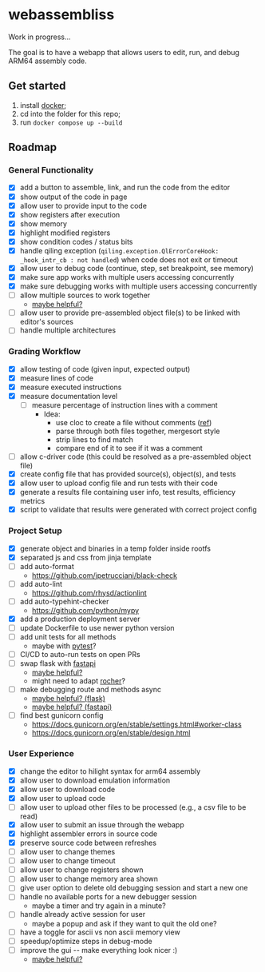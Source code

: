 # webassembliss

Work in progress...

The goal is to have a webapp that allows users to edit, run, and debug ARM64 assembly code.

## Get started
1. install [docker](https://www.docker.com/get-started/);
2. cd into the folder for this repo;
3. run `docker compose up --build`

## Roadmap

### General Functionality
- [x] add a button to assemble, link, and run the code from the editor
- [x] show output of the code in page
- [x] allow user to provide input to the code
- [x] show registers after execution
- [x] show memory
- [x] highlight modified registers
- [x] show condition codes / status bits
- [x] handle qiling exception (`qiling.exception.QlErrorCoreHook: _hook_intr_cb : not handled`) when code does not exit or timeout 
- [x] allow user to debug code (continue, step, set breakpoint, see memory)
- [x] make sure app works with multiple users accessing concurrently
- [x] make sure debugging works with multiple users accessing concurrently
- [ ] allow multiple sources to work together
	- [maybe helpful?](https://github.com/microsoft/monaco-editor/issues/604#issuecomment-344214706)
- [ ] allow user to provide pre-assembled object file(s) to be linked with editor's sources
- [ ] handle multiple architectures

### Grading Workflow
- [x] allow testing of code (given input, expected output)
- [x] measure lines of code
- [x] measure executed instructions
- [x] measure documentation level
	- [ ] measure percentage of instruction lines with a comment
		- Idea:
			- use cloc to create a file without comments ([ref](https://github.com/AlDanial/cloc?tab=readme-ov-file#remove-comments-from-source-code-))
			- parse through both files together, mergesort style
			- strip lines to find match
			- compare end of it to see if it was a comment
- [ ] allow c-driver code (this could be resolved as a pre-assembled object file)
- [x] create config file that has provided source(s), object(s), and tests
- [x] allow user to upload config file and run tests with their code
- [x] generate a results file containing user info, test results, efficiency metrics
- [x] script to validate that results were generated with correct project config

### Project Setup
- [x] generate object and binaries in a temp folder inside rootfs
- [x] separated js and css from jinja template
- [ ] add auto-format
	- https://github.com/jpetrucciani/black-check
- [ ] add auto-lint
	- https://github.com/rhysd/actionlint
- [ ] add auto-typehint-checker
	- https://github.com/python/mypy
- [x] add a production deployment server
- [ ] update Dockerfile to use newer python version
- [ ] add unit tests for all methods
	- maybe with [pytest](https://docs.pytest.org/en/stable/getting-started.html)?
- [ ] CI/CD to auto-run tests on open PRs
- [ ] swap flask with [fastapi](https://fastapi.tiangolo.com/)
	- [maybe helpful?](https://testdriven.io/blog/moving-from-flask-to-fastapi/)
	- might need to adapt [rocher](https://github.com/julien-duponchelle/rocher/blob/main/rocher/flask.py)?
- [ ] make debugging route and methods async
	- [maybe helpful? (flask)](https://flask.palletsprojects.com/en/stable/async-await/)
	- [maybe helpful? (fastapi)](https://fastapi.tiangolo.com/async/)
- [ ] find best gunicorn config
	- https://docs.gunicorn.org/en/stable/settings.html#worker-class
	- https://docs.gunicorn.org/en/stable/design.html

### User Experience
- [x] change the editor to hilight syntax for arm64 assembly
- [x] allow user to download emulation information
- [x] allow user to download code
- [x] allow user to upload code
- [ ] allow user to upload other files to be processed (e.g., a csv file to be read)
- [x] allow user to submit an issue through the webapp
- [x] highlight assembler errors in source code
- [x] preserve source code between refreshes
- [ ] allow user to change themes
- [ ] allow user to change timeout
- [ ] allow user to change registers shown
- [ ] allow user to change memory area shown
- [ ] give user option to delete old debugging session and start a new one
- [ ] handle no available ports for a new debugger session
	- maybe a timer and try again in a minute?
- [ ] handle already active session for user
	- maybe a popup and ask if they want to quit the old one?
- [ ] have a toggle for ascii vs non ascii memory view
- [ ] speedup/optimize steps in debug-mode
- [ ] improve the gui -- make everything look nicer :)
	- [maybe helpful?](https://getbootstrap.com/)
